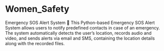 # Women_Safety
Emergency SOS Alert System 🚨 This Python-based Emergency SOS Alert System allows users to notify predefined contacts in case of an emergency. The system automatically detects the user’s location, records audio and video, and sends alerts via email and SMS, containing the location details along with the recorded files.
